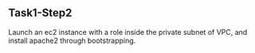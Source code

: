## Task1-Step2
Launch an ec2 instance with a role inside the private subnet of VPC, and install apache2 through bootstrapping.
